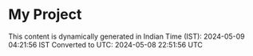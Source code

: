 # My Project

This content is dynamically generated in Indian Time (IST): 2024-05-09 04:21:56 IST
Converted to UTC: 2024-05-08 22:51:56 UTC
